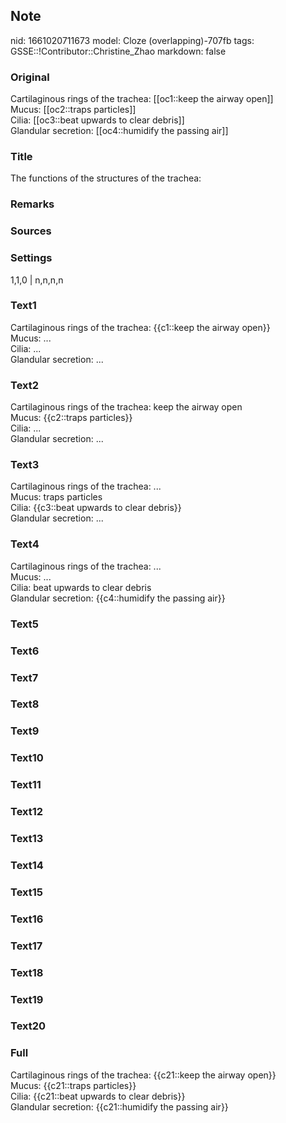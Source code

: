 ## Note
nid: 1661020711673
model: Cloze (overlapping)-707fb
tags: GSSE::!Contributor::Christine_Zhao
markdown: false

### Original
<div>
  <div>
    <div>
      Cartilaginous rings of the trachea: [[oc1::keep the airway
      open]]
    </div>
    <div>
      Mucus: [[oc2::traps particles]]
    </div>
    <div>
      Cilia: [[oc3::beat upwards to clear debris]]
    </div>
    <div>
      Glandular secretion: [[oc4::humidify the passing air]]
    </div>
  </div>
</div>

### Title
The functions of the structures of the trachea:

### Remarks


### Sources


### Settings
1,1,0 | n,n,n,n

### Text1
<div>
  <div>
    <div>
      Cartilaginous rings of the trachea: {{c1::keep the airway
      open}}
    </div>
    <div>
      Mucus: ...
    </div>
    <div>
      Cilia: ...
    </div>
    <div>
      Glandular secretion: ...
    </div>
  </div>
</div>

### Text2
<div>
  <div>
    <div>
      Cartilaginous rings of the trachea: keep the airway open
    </div>
    <div>
      Mucus: {{c2::traps particles}}
    </div>
    <div>
      Cilia: ...
    </div>
    <div>
      Glandular secretion: ...
    </div>
  </div>
</div>

### Text3
<div>
  <div>
    <div>
      Cartilaginous rings of the trachea: ...
    </div>
    <div>
      Mucus: traps particles
    </div>
    <div>
      Cilia: {{c3::beat upwards to clear debris}}
    </div>
    <div>
      Glandular secretion: ...
    </div>
  </div>
</div>

### Text4
<div>
  <div>
    <div>
      Cartilaginous rings of the trachea: ...
    </div>
    <div>
      Mucus: ...
    </div>
    <div>
      Cilia: beat upwards to clear debris
    </div>
    <div>
      Glandular secretion: {{c4::humidify the passing air}}
    </div>
  </div>
</div>

### Text5


### Text6


### Text7


### Text8


### Text9


### Text10


### Text11


### Text12


### Text13


### Text14


### Text15


### Text16


### Text17


### Text18


### Text19


### Text20


### Full
<div>
  <div>
    <div>
      Cartilaginous rings of the trachea: {{c21::keep the airway
      open}}
    </div>
    <div>
      Mucus: {{c21::traps particles}}
    </div>
    <div>
      Cilia: {{c21::beat upwards to clear debris}}
    </div>
    <div>
      Glandular secretion: {{c21::humidify the passing air}}
    </div>
  </div>
</div>
